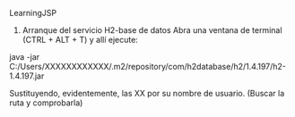LearningJSP


1. Arranque del servicio H2-base de datos
Abra una ventana de terminal (CTRL + ALT + T) y allí ejecute:

java -jar C:/Users/XXXXXXXXXXXX/.m2/repository/com/h2database/h2/1.4.197/h2-1.4.197.jar

Sustituyendo, evidentemente, las XX por su nombre de usuario. (Buscar la ruta y comprobarla)